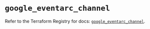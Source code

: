 # `google_eventarc_channel`

Refer to the Terraform Registry for docs: [`google_eventarc_channel`](https://registry.terraform.io/providers/hashicorp/google/6.47.0/docs/resources/eventarc_channel).
